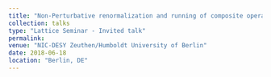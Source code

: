 ```yaml
---
title: "Non-Perturbative renormalization and running of composite operators in the SF schemes"
collection: talks
type: "Lattice Seminar - Invited talk"
permalink: 
venue: "NIC-DESY Zeuthen/Humboldt University of Berlin"
date: 2018-06-18
location: "Berlin, DE"
---
```


